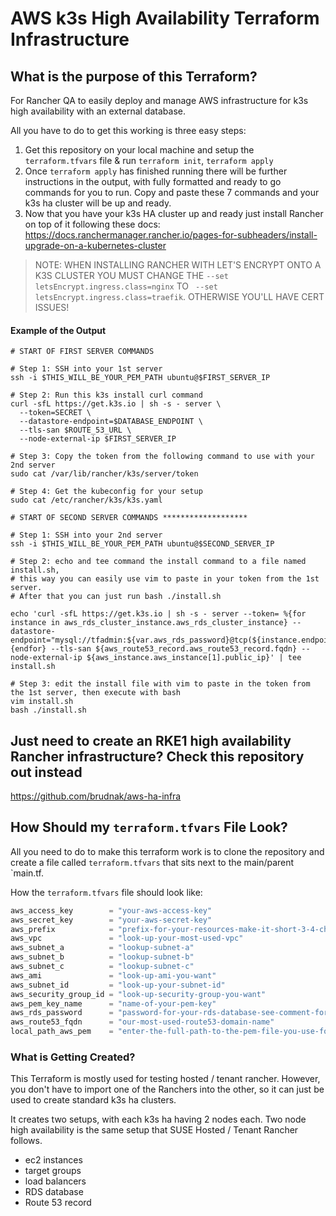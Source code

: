 # AWS k3s High Availability Terraform Infrastructure

## What is the purpose of this Terraform?

For Rancher QA to easily deploy and manage AWS infrastructure for k3s high availability with an external database. 

All you have to do to get this working is three easy steps:

1. Get this repository on your local machine and setup the `terraform.tfvars` file & run `terraform init`, `terraform apply` 
2. Once `terraform apply` has finished running there will be further instructions in the output, with fully formatted and ready to go commands for you to run. Copy and paste these 7 commands and your k3s ha cluster will be up and ready.
3. Now that you have your k3s HA cluster up and ready just install Rancher on top of it following these docs: https://docs.ranchermanager.rancher.io/pages-for-subheaders/install-upgrade-on-a-kubernetes-cluster

>NOTE: WHEN INSTALLING RANCHER WITH LET'S ENCRYPT ONTO A K3S CLUSTER YOU MUST CHANGE THE `--set letsEncrypt.ingress.class=nginx` TO ` --set letsEncrypt.ingress.class=traefik`. OTHERWISE YOU'LL HAVE CERT ISSUES!

#### Example of the Output

```shell
# START OF FIRST SERVER COMMANDS
            
# Step 1: SSH into your 1st server
ssh -i $THIS_WILL_BE_YOUR_PEM_PATH ubuntu@$FIRST_SERVER_IP
            
# Step 2: Run this k3s install curl command
curl -sfL https://get.k3s.io | sh -s - server \
  --token=SECRET \
  --datastore-endpoint=$DATABASE_ENDPOINT \
  --tls-san $ROUTE_53_URL \
  --node-external-ip $FIRST_SERVER_IP
            
# Step 3: Copy the token from the following command to use with your 2nd server
sudo cat /var/lib/rancher/k3s/server/token
            
# Step 4: Get the kubeconfig for your setup
sudo cat /etc/rancher/k3s/k3s.yaml
            
# START OF SECOND SERVER COMMANDS *******************
            
# Step 1: SSH into your 2nd server
ssh -i $THIS_WILL_BE_YOUR_PEM_PATH ubuntu@$SECOND_SERVER_IP
            
# Step 2: echo and tee command the install command to a file named install.sh,
# this way you can easily use vim to paste in your token from the 1st server.
# After that you can just run bash ./install.sh

echo 'curl -sfL https://get.k3s.io | sh -s - server --token= %{for instance in aws_rds_cluster_instance.aws_rds_cluster_instance} --datastore-endpoint="mysql://tfadmin:${var.aws_rds_password}@tcp(${instance.endpoint})/k3s"%{endfor} --tls-san ${aws_route53_record.aws_route53_record.fqdn} --node-external-ip ${aws_instance.aws_instance[1].public_ip}' | tee install.sh

# Step 3: edit the install file with vim to paste in the token from the 1st server, then execute with bash
vim install.sh
bash ./install.sh
```

## Just need to create an RKE1 high availability Rancher infrastructure? Check this repository out instead

https://github.com/brudnak/aws-ha-infra

## How Should my `terraform.tfvars` File Look?

All you need to do to make this terraform work is to clone the repository and create a file called `terraform.tfvars` that sits next to the main/parent `main.tf.

How the `terraform.tfvars` file should look like:

```tf
aws_access_key        = "your-aws-access-key"
aws_secret_key        = "your-aws-secret-key"
aws_prefix            = "prefix-for-your-resources-make-it-short-3-4-characters-your-name-initials"
aws_vpc               = "look-up-your-most-used-vpc"
aws_subnet_a          = "lookup-subnet-a"
aws_subnet_b          = "lookup-subnet-b"
aws_subnet_c          = "lookup-subnet-c"
aws_ami               = "look-up-ami-you-want"
aws_subnet_id         = "look-up-your-subnet-id"
aws_security_group_id = "look-up-security-group-you-want"
aws_pem_key_name      = "name-of-your-pem-key"
aws_rds_password      = "password-for-your-rds-database-see-comment-for-aws-constraints" // AWS Constraints: At least 8 printable ASCII characters. Can't contain any of the following: / (slash), '(single quote), "(double quote) and @ (at sign).
aws_route53_fqdn      = "our-most-used-route53-domain-name"
local_path_aws_pem    = "enter-the-full-path-to-the-pem-file-you-use-for-aws-on-your-local-machine"
```

### What is Getting Created?

This Terraform is mostly used for testing hosted / tenant rancher. However, you don't have to import one of the Ranchers into the other, so it can just be used to create standard k3s ha clusters.

It creates two setups, with each k3s ha having 2 nodes each. Two node high availability is the same setup that SUSE Hosted / Tenant Rancher follows.

- ec2 instances
- target groups
- load balancers
- RDS database
- Route 53 record

